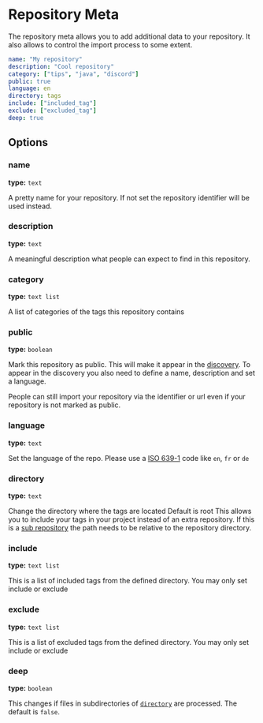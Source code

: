 # Repository Meta

The repository meta allows you to add additional data to your repository.
It also allows to control the import process to some extent.

```yaml
name: "My repository"
description: "Cool repository"
category: ["tips", "java", "discord"]
public: true
language: en
directory: tags
include: ["included_tag"]
exclude: ["excluded_tag"]
deep: true
```

## Options

### name

**type:** `text`

A pretty name for your repository. If not set the repository identifier will be used instead.

### description

**type:** `text`

A meaningful description what people can expect to find in this repository.

### category

**type:** `text list`

A list of categories of the tags this repository contains

### public

**type:** `boolean`

Mark this repository as public.
This will make it appear in the [discovery](../features/discovery.md).
To appear in the discovery you also need to define a name, description and set a language.

People can still import your repository via the identifier or url even if your repository is not marked as public.

### language

**type:** `text`

Set the language of the repo.
Please use a [ISO 639-1](https://en.wikipedia.org/wiki/List_of_ISO_639-1_codes) code like `en`, `fr` or `de`

### directory

**type:** `text`

Change the directory where the tags are located
Default is root
This allows you to include your tags in your project instead of an extra repository.
If this is a [sub repository](create.md#setting-up-a-sub-repository) the path needs to be relative to the repository directory.

### include

**type:** `text list`

This is a list of included tags from the defined directory.
You may only set include or exclude

### exclude

**type:** `text list`

This is a list of excluded tags from the defined directory.
You may only set include or exclude

### deep

**type:** `boolean`

This changes if files in subdirectories of [`directory`](#directory) are processed.
The default is `false`.
